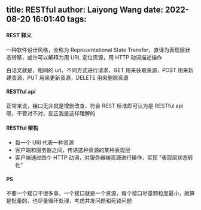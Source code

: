 title: RESTful
author: Laiyong Wang
date: 2022-08-20 16:01:40
tags:
---
#### REST 释义
一种软件设计风格，全称为 Representational State Transfer，直译为表现层状态转移，或许可以解释为用 URL 定位资源，用 HTTP 动词描述操作

白话文就是，相同的 url，不同方式进行请求，GET 用来获取资源，POST 用来新建资源，PUT 用来更新资源，DELETE 用来删除资源

#### RESTful api
正常来说，接口无非就是增删改查，符合 REST 标准即可认为是 RESTful api
嗯，不管对不对，反正我是这样理解的

#### RESTful 架构
- 每一个 URI 代表一种资源
- 客户端和服务器之间，传递这种资源的某种表现层
- 客户端通过四个 HTTP 动词，对服务器端资源进行操作，实现 "表现层状态转化"

#### PS
不要一个接口干很多事，一个接口就是一个资源，每个接口尽量颗粒度最小，就算是批量的，也尽量循环处理，考虑并发问题和死锁问题

